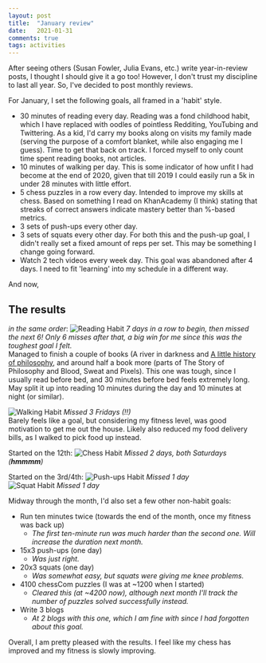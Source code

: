 ```yaml
---
layout: post
title:  "January review"
date:   2021-01-31
comments: true
tags: activities
---
```


After seeing others (Susan Fowler, Julia Evans, etc.) write year-in-review posts, I thought I should give it a go too! However, I don't trust my discipline to last all year. So, I've decided to post monthly reviews.

For January, I set the following goals, all framed in a 'habit' style.

- 30 minutes of reading every day. Reading was a fond childhood habit, which I have replaced with oodles of pointless Redditing, YouTubing and Twittering. As a kid, I'd carry my books along on visits my family made (serving the purpose of a comfort blanket, while also engaging me I guess). Time to get that back on track. I forced myself to only count time spent reading books, not articles.
- 10 minutes of walking per day. This is some indicator of how unfit I had become at the end of 2020, given that till 2019 I could easily run a 5k in under 28 minutes with little effort.
- 5 chess puzzles in a row every day. Intended to improve my skills at chess. Based on something I read on KhanAcademy (I think) stating that streaks of correct answers indicate mastery better than %-based metrics.
- 3 sets of push-ups every other day. 
- 3 sets of squats every other day. For both this and the push-up goal, I didn't really set a fixed amount of reps per set. This may be something I change going forward.
- Watch 2 tech videos every week day. This goal was abandoned after 4 days. I need to fit 'learning' into my schedule in a different way.

And now,

## The results
*in the same order*:
![Reading Habit](/assets/images/ReadingHabit.jpeg)
*7 days in a row to begin, then missed the next 6! Only 6 misses after that, a big win for me since this was the toughest goal I felt.*  
Managed to finish a couple of books (A river in darkness and [A little history of philosophy](/posts/reviews/2021-01-28-a-little-history-of-philosophy/), and around half a book more (parts of The Story of Philosophy and Blood, Sweat and Pixels). This one was tough, since I usually read before bed, and 30 minutes before bed feels extremely long. May split it up into reading 10 minutes during the day and 10 minutes at night (or similar).

![Walking Habit](/assets/images/WalkingHabit.jpeg)
*Missed 3 Fridays (!!)*  
Barely feels like a goal, but considering my fitness level, was good motivation to get me out the house. Likely also reduced my food delivery bills, as I walked to pick food up instead.

Started on the 12th:
![Chess Habit](/assets/images/ChessHabit.jpg)
*Missed 2 days, both Saturdays (**hmmmm**)*  

Started on the 3rd/4th:
![Push-ups Habit](/assets/images/PushupsHabit.jpeg)
*Missed 1 day*  
![Squat Habit](/assets/images/SquatsHabit.jpeg)
*Missed 1 day*  

Midway through the month, I'd also set a few other non-habit goals:
- Run ten minutes twice (towards the end of the month, once my fitness was back up)
  - *The first ten-minute run was much harder than the second one. Will increase the duration next month.*
- 15x3 push-ups (one day)
  - *Was just right.*
- 20x3 squats (one day)
  - *Was somewhat easy, but squats were giving me knee problems.*
- 4100 chessCom puzzles (I was at ~1200 when I started)
  - *Cleared this (at ~4200 now), although next month I'll track the number of puzzles solved successfully instead.*
- Write 3 blogs
  - *At 2 blogs with this one, which I am fine with since I had forgotten about this goal.*

Overall, I am pretty pleased with the results. I feel like my chess has improved and my fitness is slowly improving.

